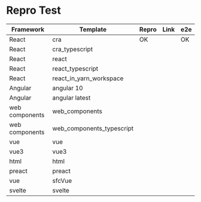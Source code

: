 # Repro Test

| Framework      | Template                  | Repro | Link | e2e |
| -------------- | ------------------------- | ----- | ---- | --- |
| React          | cra                       | OK    |      | OK  |
| React          | cra_typescript            |       |      |     |
| React          | react                     |       |      |     |
| React          | react_typescript          |       |      |     |
| React          | react_in_yarn_workspace   |       |      |     |
| Angular        | angular 10                |       |      |     |
| Angular        | angular latest            |       |      |     |
| web components | web_components            |       |      |     |
| web components | web_components_typescript |       |      |     |
| vue            | vue                       |       |      |     |
| vue3           | vue3                      |       |      |     |
| html           | html                      |       |      |     |
| preact         | preact                    |       |      |     |
| vue            | sfcVue                    |       |      |     |
| svelte         | svelte                    |       |      |     |
